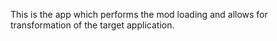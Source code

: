 This is the app which performs the mod loading and allows for transformation of the target application.